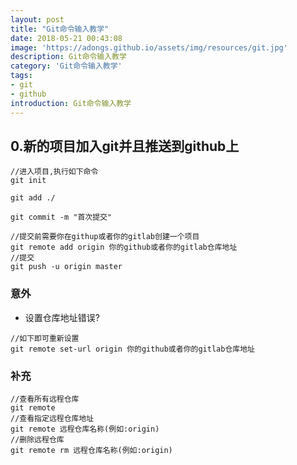```yaml
---
layout: post
title: "Git命令输入教学"
date: 2018-05-21 00:43:08
image: 'https://adongs.github.io/assets/img/resources/git.jpg'
description: Git命令输入教学
category: 'Git命令输入教学'
tags:
- git
- github
introduction: Git命令输入教学
---
```


## 0.新的项目加入git并且推送到github上
```shell
//进入项目,执行如下命令
git init

git add ./

git commit -m "首次提交"

//提交前需要你在githup或者你的gitlab创建一个项目
git remote add origin 你的github或者你的gitlab仓库地址 
//提交
git push -u origin master

```
### 意外
- 设置仓库地址错误?

```shell
//如下即可重新设置
git remote set-url origin 你的github或者你的gitlab仓库地址 

```
### 补充


```shell
//查看所有远程仓库
git remote 
//查看指定远程仓库地址
git remote 远程仓库名称(例如:origin)
//删除远程仓库
git remote rm 远程仓库名称(例如:origin)
```


